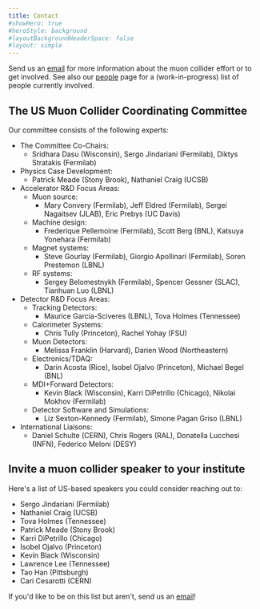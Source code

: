 ```yaml
---
title: Contact
#showHero: true 
#heroStyle: background
#layoutBackgroundHeaderSpace: false
#layout: simple
---
```


Send us an [email](mailto:muon-collider@googlegroups.com ) for more information about the muon collider effort or to get involved. See also our [people](/people) page for a (work-in-progress) list of people currently involved.


## The US Muon Collider Coordinating Committee 
Our committee consists of the following experts:

* The Committee Co-Chairs:
  * Sridhara Dasu (Wisconsin), Sergo Jindariani (Fermilab), Diktys Stratakis (Fermilab)
* Physics Case Development: 
  * Patrick Meade (Stony Brook), Nathaniel Craig (UCSB)
* Accelerator R&D Focus Areas:
  * Muon source: 
    * Mary Convery (Fermilab), Jeff Eldred (Fermilab), Sergei Nagaitsev (JLAB), Eric Prebys (UC Davis)
  * Machine design:
    * Frederique Pellemoine (Fermilab), Scott Berg (BNL), Katsuya Yonehara (Fermilab)
  * Magnet systems: 
    * Steve Gourlay (Fermilab), Giorgio Apollinari (Fermilab), Soren Prestemon (LBNL)
  * RF systems:
    * Sergey Belomestnykh (Fermilab), Spencer Gessner (SLAC), Tianhuan Luo (LBNL)
* Detector R&D Focus Areas:
  * Tracking Detectors:
    * Maurice Garcia-Sciveres (LBNL), Tova Holmes (Tennessee)
  * Calorimeter Systems:
    * Chris Tully (Princeton), Rachel Yohay (FSU)
  * Muon Detectors:
    * Melissa Franklin (Harvard), Darien Wood (Northeastern)
  * Electronics/TDAQ:
    * Darin Acosta (Rice), Isobel Ojalvo (Princeton), Michael Begel (BNL)
  * MDI+Forward Detectors: 
    * Kevin Black (Wisconsin), Karri DiPetrillo (Chicago), Nikolai Mokhov (Fermilab)
  * Detector Software and Simulations:  
    * Liz Sexton-Kennedy (Fermilab), Simone Pagan Griso (LBNL)
* International Liaisons: 
  * Daniel Schulte (CERN), Chris Rogers (RAL), Donatella Lucchesi (INFN), Federico Meloni (DESY)


## Invite a muon collider speaker to your institute
Here's a list of US-based speakers you could consider reaching out to:
* Sergo Jindariani (Fermilab)
* Nathaniel Craig (UCSB)
* Tova Holmes (Tennessee)
* Patrick Meade (Stony Brook)
* Karri DiPetrillo (Chicago)
* Isobel Ojalvo (Princeton)
* Kevin Black (Wisconsin)
* Lawrence Lee (Tennessee)
* Tao Han (Pittsburgh)
* Cari Cesarotti (CERN)

If you'd like to be on this list but aren't, send us an [email](mailto:muon-collider@googlegroups.com)!
